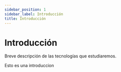 ```yaml
---
sidebar_position: 1
sidebar_label: Introducción
title: Introducción
---
```


<div class="justify-text">

# Introducción

<div className="hidden-summary">
Breve descripción de las tecnologías que estudiaremos.
</div>

Esto es una introduccion

</div>